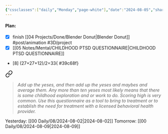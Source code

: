 ```yaml
---
{"cssclasses":["daily","Monday","page-white"],"date":"2024-08-05","share":true,"dg-publish":true,"permalink":"/00-daily/08/2024-08-05/","contentClasses":"daily Monday page-white","dgPassFrontmatter":true,"noteIcon":"","created":"2025-01-21T01:20:16.246+10:00","updated":"2025-01-21T15:25:26.576+10:00"}
---
```


#### Plan:
- [x] finish [[04 Projects/Done/Blender Donut\|Blender Donut]] #post/animation  #3D/project
- [x] [[05 Notes/Mental/CHILDHOOD PTSD QUESTIONNAIRE\|CHILDHOOD PTSD QUESTIONNAIRE]]
- [8] (27+27+12)/2=33{ #39c68f}


> 
<div class="transclusion internal-embed is-loaded"><a class="markdown-embed-link" href="/05-notes/mental/childhood-ptsd-questionnaire/#cf8fbc" aria-label="Open link"><svg xmlns="http://www.w3.org/2000/svg" width="24" height="24" viewBox="0 0 24 24" fill="none" stroke="currentColor" stroke-width="2" stroke-linecap="round" stroke-linejoin="round" class="svg-icon lucide-link"><path d="M10 13a5 5 0 0 0 7.54.54l3-3a5 5 0 0 0-7.07-7.07l-1.72 1.71"></path><path d="M14 11a5 5 0 0 0-7.54-.54l-3 3a5 5 0 0 0 7.07 7.07l1.71-1.71"></path></svg></a><div class="markdown-embed">



> *Add up the yeses, and then add up the yeses and maybes and average them.*
*Any more than ten yeses most likely means that there is some childhood exploration and or work to do. Scoring high is very common.*
*Use this questionnaire as a tool to bring to treatment or to establish the need for treatment with a licensed behavioral health provider.*


</div></div>


Yesterday: [[00 Daily/08/2024-08-02\|2024-08-02]]
Tomorrow: [[00 Daily/08/2024-08-09\|2024-08-09]]